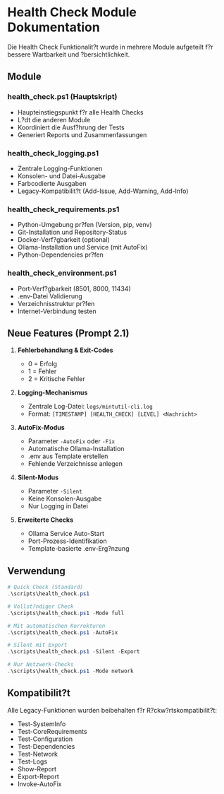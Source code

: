 # Health Check Module Dokumentation

Die Health Check Funktionalit?t wurde in mehrere Module aufgeteilt f?r bessere Wartbarkeit und ?bersichtlichkeit.

## Module

### health_check.ps1 (Hauptskript)
- Haupteinstiegspunkt f?r alle Health Checks
- L?dt die anderen Module
- Koordiniert die Ausf?hrung der Tests
- Generiert Reports und Zusammenfassungen

### health_check_logging.ps1
- Zentrale Logging-Funktionen
- Konsolen- und Datei-Ausgabe
- Farbcodierte Ausgaben
- Legacy-Kompatibilit?t (Add-Issue, Add-Warning, Add-Info)

### health_check_requirements.ps1
- Python-Umgebung pr?fen (Version, pip, venv)
- Git-Installation und Repository-Status
- Docker-Verf?gbarkeit (optional)
- Ollama-Installation und Service (mit AutoFix)
- Python-Dependencies pr?fen

### health_check_environment.ps1
- Port-Verf?gbarkeit (8501, 8000, 11434)
- .env-Datei Validierung
- Verzeichnisstruktur pr?fen
- Internet-Verbindung testen

## Neue Features (Prompt 2.1)

1. **Fehlerbehandlung & Exit-Codes**
   - 0 = Erfolg
   - 1 = Fehler
   - 2 = Kritische Fehler

2. **Logging-Mechanismus**
   - Zentrale Log-Datei: `logs/mintutil-cli.log`
   - Format: `[TIMESTAMP] [HEALTH_CHECK] [LEVEL] <Nachricht>`

3. **AutoFix-Modus**
   - Parameter `-AutoFix` oder `-Fix`
   - Automatische Ollama-Installation
   - .env aus Template erstellen
   - Fehlende Verzeichnisse anlegen

4. **Silent-Modus**
   - Parameter `-Silent`
   - Keine Konsolen-Ausgabe
   - Nur Logging in Datei

5. **Erweiterte Checks**
   - Ollama Service Auto-Start
   - Port-Prozess-Identifikation
   - Template-basierte .env-Erg?nzung

## Verwendung

```powershell
# Quick Check (Standard)
.\scripts\health_check.ps1

# Vollst?ndiger Check
.\scripts\health_check.ps1 -Mode full

# Mit automatischen Korrekturen
.\scripts\health_check.ps1 -AutoFix

# Silent mit Export
.\scripts\health_check.ps1 -Silent -Export

# Nur Netzwerk-Checks
.\scripts\health_check.ps1 -Mode network
```

## Kompatibilit?t

Alle Legacy-Funktionen wurden beibehalten f?r R?ckw?rtskompatibilit?t:
- Test-SystemInfo
- Test-CoreRequirements
- Test-Configuration
- Test-Dependencies
- Test-Network
- Test-Logs
- Show-Report
- Export-Report
- Invoke-AutoFix